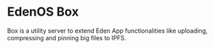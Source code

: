 # EdenOS Box

Box is a utility server to extend Eden App functionalities like uploading, compressing and pinning big files to IPFS.
